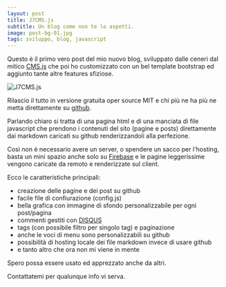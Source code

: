 ```yaml
---
layout: post
title: J7CMS.js
subtitle: Un blog come non te lo aspetti.
image: post-bg-01.jpg
tags: sviluppo, blog, javascript
---
```


Questo è il primo vero post del mio nuovo blog, sviluppato dalle ceneri dal mitico [CMS.js](https://cdmedia.github.io/cms.js/) che poi
ho customizzato con un bel template bootstrap ed aggiunto tante altre features sfiziose.

![J7CMS.js](https://raw.githubusercontent.com/badjem79/j7lab/gh-pages/images/J7CMS.js.logo.jpg "J7CMS.js")

Rilascio il tutto in versione gratuita oper source MIT e chi più ne ha più ne metta direttamente su [github](https://github.com/badjem79/J7CMS.js/).

Parlando chiaro si tratta di una pagina html e di una manciata di file javascript che prendono i contenuti del sito (pagine e posts) direttamente dai markdown caricati su github renderizzandoli alla perfezione.

Così non è necessario avere un server, o spendere un sacco per l'hosting, basta un mini spazio anche solo su [Firebase](https://firebase.google.com/) e le pagine leggerissime vengono caricate da remoto e renderizzate sul client.

Ecco le caratteristiche principali:
* creazione delle pagine e dei post su github
* facile file di confiurazione (config.js)
* bella grafica con immagine di sfondo personalizzabile per ogni post/pagina
* commenti gestiti con [DISQUS](https://disqus.com/)
* tags (con possibile filtro per singolo tag) e paginazione
* anche le voci di menu sono personalizzabili su github
* possibilità di hosting locale dei file markdown invece di usare github
* e tanto altro che ora non mi viene in mente

Spero possa essere usato ed apprezzato anche da altri.

Contattatemi per qualunque info vi serva.
